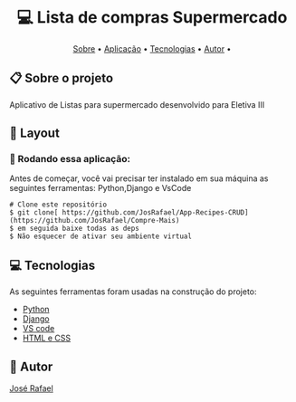 <h1 align="center"> 💻 Lista de compras Supermercado</h1>

<p align="center">  <a href="#sobre">Sobre</a> • <a href="#aplicacao">Aplicação</a> • <a href="#techs">Tecnologias</a> • <a href="#autor">Autor</a> • </p>

  <h2 id="sobre"> 📋 Sobre o projeto</h2>

Aplicativo de Listas para supermercado desenvolvido para Eletiva III

<h2 id="layout"> 🎨  Layout </h2>

<h3 id="aplicacao"> 🎲  Rodando essa aplicação: </h3>

Antes de começar, você vai precisar ter instalado em sua máquina as seguintes ferramentas: Python,Django e VsCode

```
# Clone este repositório
$ git clone[ https://github.com/JosRafael/App-Recipes-CRUD](https://github.com/JosRafael/Compre-Mais)
$ em seguida baixe todas as deps
$ Não esquecer de ativar seu ambiente virtual

```

 <h2 id="techs"> 💻 Tecnologias</h2>
 As seguintes ferramentas foram usadas na construção do projeto:

- [Python]()
- [Django]()
- [VS code]()
- [HTML e CSS]()

 <h2 id="autor"> 🦸 Autor</h2>

[José Rafael](https://github.com/JosRafael)
